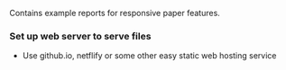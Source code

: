 Contains example reports for responsive paper features.

### Set up web server to serve files

- Use github.io, netflify or some other easy static web hosting service
